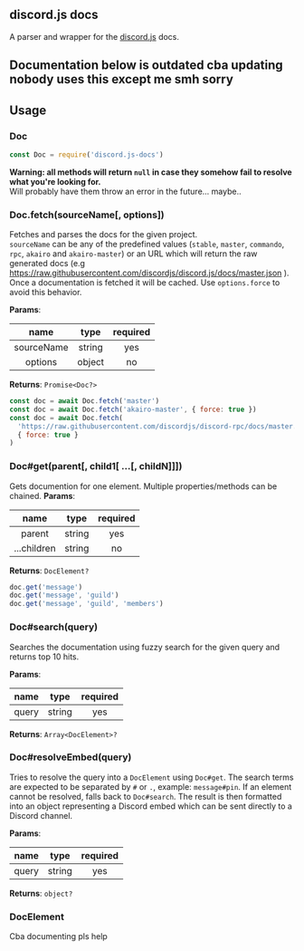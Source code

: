 ## discord.js docs

A parser and wrapper for the [discord.js](https://github.com/discordjs/discord.js) docs.

## Documentation below is outdated cba updating nobody uses this except me smh sorry

## Usage

### Doc

```js
const Doc = require('discord.js-docs')
```
**Warning: all methods will return `null` in case they somehow fail to resolve what you're looking for.**\
Will probably have them throw an error in the future... maybe..

### Doc.fetch(sourceName[, options])
Fetches and parses the docs for the given project.\
`sourceName` can be any of the predefined values (`stable`, `master`, `commando`, `rpc`, `akairo` and `akairo-master`)
or an URL which will return the raw generated docs (e.g https://raw.githubusercontent.com/discordjs/discord.js/docs/master.json ).\
Once a documentation is fetched it will be cached. Use `options.force` to avoid this behavior.

**Params**:

|name       |type  |required|
|:---------:|:----:|:------:|
|sourceName |string|yes     |
|options    |object|no      |

**Returns**: `Promise<Doc?>`

```js
const doc = await Doc.fetch('master')
const doc = await Doc.fetch('akairo-master', { force: true })
const doc = await Doc.fetch(
  'https://raw.githubusercontent.com/discordjs/discord-rpc/docs/master.json',
  { force: true }
)
```

### Doc#get(parent[, child1[ ...[, childN]]])
Gets documention for one element. Multiple properties/methods can be chained.
**Params**:

|name       |type  |required|
|:---------:|:----:|:------:|
|parent     |string|yes     |
|...children|string|no      |

**Returns**: `DocElement?`

```js
doc.get('message')
doc.get('message', 'guild')
doc.get('message', 'guild', 'members')
```

### Doc#search(query)
Searches the documentation using fuzzy search for the given query and returns top 10 hits.

**Params**:

|name   |type  |required|
|:-----:|:----:|:------:|
|query  |string|yes     |

**Returns**: `Array<DocElement>?`

### Doc#resolveEmbed(query)
Tries to resolve the query into a `DocElement` using `Doc#get`. The search terms are expected to be separated by `#` or `.`, example: `message#pin`. If an element cannot be resolved, falls back to `Doc#search`. The result is then formatted into an object representing a Discord embed which can be sent directly to a Discord channel.

**Params**:

|name   |type  |required|
|:-----:|:----:|:------:|
|query  |string|yes     |

**Returns**: `object?`

### DocElement
Cba documenting pls help







